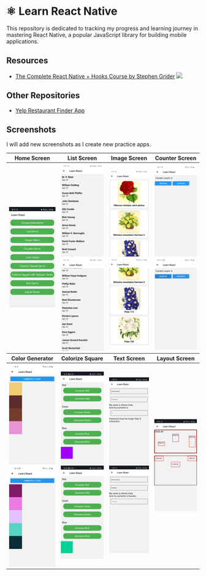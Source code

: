 # ⚛️ Learn React Native

This repository is dedicated to tracking my progress and learning journey in mastering React Native, a popular JavaScript library for building mobile applications. 

## Resources

* [The Complete React Native + Hooks Course by Stephen Grider](https://www.udemy.com/course/the-complete-react-native-and-redux-course)  ![](https://geps.dev/progress/45?dangerColor=8BC34A&warningColor=8BC34A&successColor=8BC34A)

## Other Repositories
- [Yelp Restaurant Finder App](https://github.com/dybdeskarphet/learn-rn-food-app)

## Screenshots

I will add new screenshots as I create new practice apps.

<table>
<thead>
  <tr>
    <th>Home Screen</th>
    <th>List Screen</th>
    <th>Image Screen</th>
    <th>Counter Screen</th>
  </tr>
</thead>
<tbody>
  <tr>
    <td><img src="screenshots/00-menu.jpg" alt="menu" width="150"></td>
    <td>
    <img src="screenshots/01-list-screen-1.jpg" alt="list-1" width="150">
    <img src="screenshots/01-list-screen-2.jpg" alt="list-2" width="150">
    </td>
    <td>
    <img src="screenshots/02-image-screen-1.jpg" alt="image-1" width="150">
    <img src="screenshots/02-image-screen-2.jpg" alt="image-2" width="150">
    </td>
    <td>
    <img src="screenshots/03-counter-screen-1.jpg" alt="counter-1" width="150">
    <img src="screenshots/03-counter-screen-2.jpg" alt="counter-2" width="150">
    </td>
  </tr>
</tbody>
<thead>
  <tr>
    <th>Color Generator</th>
    <th>Colorize Square</th>
    <th>Text Screen</th>
    <th>Layout Screen</th>
  </tr>
</thead>
<tbody>
  <tr>
    <td>
    <img src="screenshots/04-color-generator-1.jpg" alt="colorgen-1" width="150">
    <img src="screenshots/04-color-generator-2.jpg" alt="colorgen-2" width="150">
    </td>
    <td>
    <img src="screenshots/05-colorize-square-1.jpg" alt="color2-1" width="150">
    <img src="screenshots/05-colorize-square-2.jpg" alt="color2-2" width="150">
    </td>
    <td>
    <img src="screenshots/06-text-screen-1.jpg" alt="text-1" width="150">
    <img src="screenshots/06-text-screen-2.jpg" alt="text-2" width="150">
    </td>
    <td>
    <img src="screenshots/07-layout-screen.jpg" alt="layout-2" width="150">
    </td>
  </tr>
</tbody>
</table>
